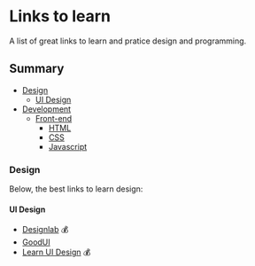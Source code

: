 # Links to learn
A list of great links to learn and pratice design and programming.

## Summary
- [Design](#design)
  - [UI Design](#ui-design)
- [Development](#development)
  - [Front-end](#front-end)
    - [HTML](#html)
    - [CSS](#css)
    - [Javascript](#javascript)

### Design
Below, the best links to learn design:

#### UI Design
- [Designlab](http://trydesignlab.com) :moneybag:
- [GoodUI](http://goodui.org/)
- [Learn UI Design](http://learnui.design/) :moneybag:
